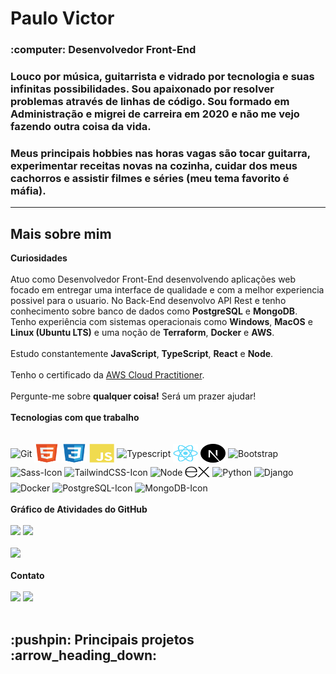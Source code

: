 <h1>Paulo Victor</h1>
<h3>:computer: Desenvolvedor Front-End</h3>

<h3>Louco por música, guitarrista e vidrado por tecnologia e suas infinitas possibilidades. Sou apaixonado por resolver problemas através de linhas de código. Sou formado em Administração e migrei de carreira em 2020 e não me vejo fazendo outra coisa da vida.</h3>
<h3>Meus principais hobbies nas horas vagas são tocar guitarra, experimentar receitas novas na cozinha, cuidar dos meus cachorros e assistir filmes e séries (meu tema favorito é máfia).</h3>

----

<h2>Mais sobre mim</h2>

 <summary><strong>Curiosidades</strong></summary>
  <br>
    <div align="left">
Atuo como Desenvolvedor Front-End desenvolvendo aplicações web focado em entregar uma interface de qualidade e com a melhor experiencia possivel para o usuario. No Back-End desenvolvo API Rest e tenho conhecimento sobre banco de dados como <strong>PostgreSQL</strong> e <strong>MongoDB</strong>. Tenho experiência com sistemas operacionais como <strong>Windows</strong>, <strong>MacOS</strong> e <strong>Linux (Ubuntu LTS)</strong> e uma noção de <strong>Terraform</strong>, <strong>Docker</strong> e <strong>AWS</strong>.
    </div>
  <br>
    <div align="left">
Estudo constantemente <strong>JavaScript</strong>, <strong>TypeScript</strong>, <strong>React</strong> e <strong>Node</strong>.
    </div>
  <br>
    <div align="left">
    Tenho o certificado da <a href="https://www.credly.com/badges/2766bb63-020f-4bc8-866b-ea61b6528fd8/linked_in_profile" target="_blank">AWS Cloud Practitioner</a>.
    </div>
  <br>
  <div align="left">
Pergunte-me sobre <strong>qualquer coisa!</strong> Será um prazer ajudar!
  </div>
  <br>

 <summary><strong>Tecnologias com que trabalho</strong></summary>
  <br>
 <div style="display: inline_block"><br>
  <img align="center" alt="Git" height="30" width="40" src="https://cdn.jsdelivr.net/gh/devicons/devicon/icons/git/git-plain.svg">
  <img align="center" alt="HTML" height="30" width="40" src="https://raw.githubusercontent.com/devicons/devicon/master/icons/html5/html5-original.svg">
  <img align="center" alt="CSS" height="30" width="40" src="https://raw.githubusercontent.com/devicons/devicon/master/icons/css3/css3-original.svg">
  <img align="center" alt="Js" height="30" width="40" src="https://raw.githubusercontent.com/devicons/devicon/master/icons/javascript/javascript-plain.svg">
  <img align="center" alt="Typescript" height="30" width="40" src="https://cdn.jsdelivr.net/gh/devicons/devicon/icons/typescript/typescript-original.svg">
  <img align="center" alt="React" height="30" width="40" src="https://raw.githubusercontent.com/devicons/devicon/master/icons/react/react-original.svg">
  <img align="center" alt="Next" height="30" width="40" src="https://github.com/devicons/devicon/blob/v2.15.1/icons/nextjs/nextjs-original.svg">
  <img align="center" alt="Bootstrap" height="30" width="40" src="https://cdn.jsdelivr.net/gh/devicons/devicon/icons/bootstrap/bootstrap-plain-wordmark.svg">
  <img align="center" alt="Sass-Icon" height="30" width="40" src="https://cdn.jsdelivr.net/gh/devicons/devicon/icons/sass/sass-original.svg">
  <img align="center" alt="TailwindCSS-Icon" height="30" width="40" src="https://cdn.jsdelivr.net/gh/devicons/devicon/icons/tailwindcss/tailwindcss-plain.svg">
  <img align="center" alt="Node" height="30" width="40" src="https://cdn.jsdelivr.net/gh/devicons/devicon/icons/nodejs/nodejs-original.svg">
  <img align="center" alt="Express" height="30" width="40" src="https://github.com/devicons/devicon/blob/v2.15.1/icons/express/express-original.svg">
  <img align="center" alt="Python" height="30" width="40" src="https://cdn.jsdelivr.net/gh/devicons/devicon/icons/python/python-original.svg">
  <img align="center" alt="Django" height="30" width="40" src="https://cdn.jsdelivr.net/gh/devicons/devicon/icons/django/django-plain.svg">
  <img align="center" alt="Docker" height="30" width="40" src="https://cdn.jsdelivr.net/gh/devicons/devicon/icons/docker/docker-plain.svg">
  <img align="center" alt="PostgreSQL-Icon" height="30" width="40" src="https://cdn.jsdelivr.net/gh/devicons/devicon/icons/postgresql/postgresql-plain-wordmark.svg">
  <img align="center" alt="MongoDB-Icon" height="30" width="40" src="https://cdn.jsdelivr.net/gh/devicons/devicon/icons/mongodb/mongodb-plain-wordmark.svg">
</div>
 <br>

 <summary><strong>Gráfico de Atividades do GitHub</strong></summary>  
  <br>
    <div align="left">
      <img height="150em" src="https://github-profile-summary-cards.vercel.app/api/cards/repos-per-language?username=pvcapuano&layout=compact&theme=tokyonight"/>
      <img height="150em" src="https://github-profile-summary-cards.vercel.app/api/cards/most-commit-language?username=pvcapuano&layout=compact&theme=tokyonight"/>
    </div>
  <br>
    <div align="left">
      <img height="150em" src="https://github-profile-summary-cards.vercel.app/api/cards/profile-details?username=pvcapuano&theme=tokyonight"/>
    </div>
  <br>
  
 <summary><strong>Contato</strong></summary>
  <br>
    <div align="left">
      <a href="https://www.linkedin.com/in/pvcapuano" target="_blank"><img src="https://img.shields.io/badge/-LinkedIn-%230077B5?style=for-the-badge&logo=linkedin&logoColor=white" target="_blank"></a>    
  <a href = "mailto:pvcapuano@gmail.com"><img src="https://img.shields.io/badge/-Gmail-%23333?style=for-the-badge&logo=gmail&logoColor=white" target="_blank"></a>
    </div>
  <br>

 <h2>:pushpin: Principais projetos :arrow_heading_down:</h2>
